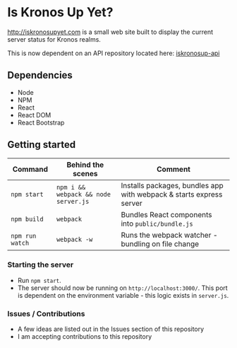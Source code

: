 # Is Kronos Up Yet?
http://iskronosupyet.com is a small web site built to display the current server status for Kronos realms.

This is now dependent on an API repository located here: [iskronosup-api](https://github.com/HazardB/iskronosup-api)

## Dependencies
- Node
- NPM
- React
- React DOM
- React Bootstrap

## Getting started
| Command  | Behind the scenes | Comment |
| ------------- | ------------- | ---- |
| `npm start`  | `npm i && webpack && node server.js` | Installs packages, bundles app with webpack & starts express server|
| `npm build`  | `webpack`  | Bundles React components into `public/bundle.js` |
| `npm run watch`  | `webpack -w` | Runs the webpack watcher - bundling on file change|

### Starting the server
- Run `npm start`.
- The server should now be running on `http://localhost:3000/`. This port is dependent on the environment variable - this logic exists in `server.js`.

### Issues / Contributions
- A few ideas are listed out in the Issues section of this repository
- I am accepting contributions to this repository
